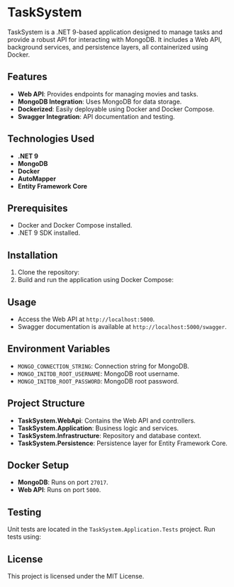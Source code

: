 # TaskSystem

TaskSystem is a .NET 9-based application designed to manage tasks and provide a robust API for interacting with MongoDB. It includes a Web API, background services, and persistence layers, all containerized using Docker.

## Features
- **Web API**: Provides endpoints for managing movies and tasks.
- **MongoDB Integration**: Uses MongoDB for data storage.
- **Dockerized**: Easily deployable using Docker and Docker Compose.
- **Swagger Integration**: API documentation and testing.

## Technologies Used
- **.NET 9**
- **MongoDB**
- **Docker**
- **AutoMapper**
- **Entity Framework Core**

## Prerequisites
- Docker and Docker Compose installed.
- .NET 9 SDK installed.

## Installation
1. Clone the repository:
2. Build and run the application using Docker Compose:

## Usage
- Access the Web API at `http://localhost:5000`.
- Swagger documentation is available at `http://localhost:5000/swagger`.

## Environment Variables
- `MONGO_CONNECTION_STRING`: Connection string for MongoDB.
- `MONGO_INITDB_ROOT_USERNAME`: MongoDB root username.
- `MONGO_INITDB_ROOT_PASSWORD`: MongoDB root password.

## Project Structure
- **TaskSystem.WebApi**: Contains the Web API and controllers.
- **TaskSystem.Application**: Business logic and services.
- **TaskSystem.Infrastructure**: Repository and database context.
- **TaskSystem.Persistence**: Persistence layer for Entity Framework Core.

## Docker Setup
- **MongoDB**: Runs on port `27017`.
- **Web API**: Runs on port `5000`.

## Testing
Unit tests are located in the `TaskSystem.Application.Tests` project. Run tests using:

## License
This project is licensed under the MIT License.
